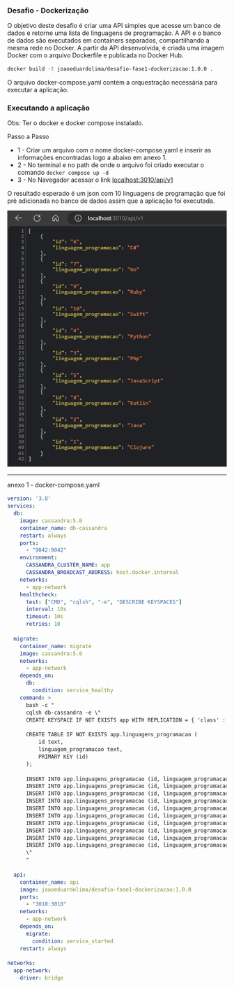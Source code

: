 ### Desafio - Dockerização

O objetivo deste desafio é criar uma API simples que acesse um banco de dados e retorne uma lista de linguagens de programação. A API e o banco de dados são executados em containers separados, compartilhando a mesma rede no Docker. A partir da API desenvolvida, é criada uma imagem Docker com o arquivo Dockerfile e publicada no Docker Hub.
```bash
docker build -t joaoeduardolima/desafio-fase1-dockerizacao:1.0.0 .
```
 O arquivo docker-compose.yaml contém a orquestração necessária para executar a aplicação.

### Executando a aplicação
Obs: Ter o docker e docker compose instalado.

Passo a Passo
-   1 - Criar um arquivo com o nome docker-compose.yaml e inserir as informações encontradas logo a abaixo em anexo 1.
-   2 - No terminal e no path de onde o arquivo foi criado executar o comando ```docker compose up -d ```
-   3 - No Navegador acessar o link [localhost:3010/api/v1](http://localhost:3010/api/v1)

O resultado esperado é um json com 10 linguagens de programação que foi pré adicionada no banco de dados assim que a aplicação foi executada.

<img src="./resultado.png" alt="resposta navegador">

---
anexo 1 - docker-compose.yaml

```yaml
version: '3.8'
services:
  db:
    image: cassandra:5.0
    container_name: db-cassandra
    restart: always
    ports:
      - "9042:9042"
    environment:
      CASSANDRA_CLUSTER_NAME: app
      CASSANDRA_BROADCAST_ADDRESS: host.docker.internal
    networks:
      - app-network
    healthcheck:
      test: ["CMD", "cqlsh", "-e", "DESCRIBE KEYSPACES"]
      interval: 10s
      timeout: 10s
      retries: 10
  
  migrate:
    container_name: migrate
    image: cassandra:5.0
    networks:
      - app-network
    depends_on:
      db:
        condition: service_healthy
    command: >
      bash -c "
      cqlsh db-cassandra -e \"
      CREATE KEYSPACE IF NOT EXISTS app WITH REPLICATION = { 'class' : 'SimpleStrategy', 'replication_factor' : 1 };
      
      CREATE TABLE IF NOT EXISTS app.linguagens_programacao (
          id text,
          linguagem_programacao text,
          PRIMARY KEY (id)
      );
      
      INSERT INTO app.linguagens_programacao (id, linguagem_programacao) VALUES ('1',  'Clojure');
      INSERT INTO app.linguagens_programacao (id, linguagem_programacao) VALUES ('2',  'Java');
      INSERT INTO app.linguagens_programacao (id, linguagem_programacao) VALUES ('3',  'Php');
      INSERT INTO app.linguagens_programacao (id, linguagem_programacao) VALUES ('4',  'Python');
      INSERT INTO app.linguagens_programacao (id, linguagem_programacao) VALUES ('5',  'JavaScript');
      INSERT INTO app.linguagens_programacao (id, linguagem_programacao) VALUES ('6',  'C#');
      INSERT INTO app.linguagens_programacao (id, linguagem_programacao) VALUES ('7',  'Go');
      INSERT INTO app.linguagens_programacao (id, linguagem_programacao) VALUES ('8',  'Kotlin');
      INSERT INTO app.linguagens_programacao (id, linguagem_programacao) VALUES ('9',  'Ruby');
      INSERT INTO app.linguagens_programacao (id, linguagem_programacao) VALUES ('10', 'Swift');
      \"
      "
  
  api:
    container_name: api
    image: joaoeduardolima/desafio-fase1-dockerizacao:1.0.0
    ports:
      - "3010:3010"
    networks:
      - app-network
    depends_on:
      migrate:
        condition: service_started
    restart: always
        
networks:
  app-network:
    driver: bridge
```

